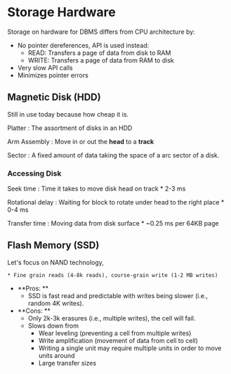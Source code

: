 #  Storage Hardware

Storage on hardware for DBMS differs from CPU architecture by:

* No pointer dereferences, API is used instead:
    * READ: Transfers a page of data from disk to RAM
    * WRITE: Transfers a page of data from RAM to disk
* Very slow API calls
* Minimizes pointer errors

## Magnetic Disk (HDD)

Still in use today because how cheap it is.

Platter
: The assortment of disks in an HDD

Arm Assembly
: Move in or out the **head** to a **track**

Sector
: A fixed amount of data taking the space of a arc sector of a disk.

### Accessing Disk

Seek time
: Time it takes to move disk head on track
    * 2-3 ms

Rotational delay
: Waiting for block to rotate under head to the right place
    * 0-4 ms

Transfer time
: Moving data from disk surface
    * ~0.25 ms per 64KB page

## Flash Memory (SSD)

Let's focus on NAND technology,

    * Fine grain reads (4-8k reads), course-grain write (1-2 MB writes)

* **Pros: **
    * SSD is fast read and predictable with writes being slower (i.e., random 4K writes).
* **Cons: **
    * Only 2k-3k erasures (i.e., multiple writes), the cell will fail.
    * Slows down from
        * Wear leveling (preventing a cell from multiple writes)
        * Write amplification (movement of data from cell to cell)
        * Writing a single unit may require multiple units in order to move units around
        * Large transfer sizes